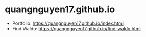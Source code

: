 # quangnguyen17.github.io

-   Portfolio: https://quangnguyen17.github.io/index.html
-   Find Waldo: https://quangnguyen17.github.io/find-waldo.html
